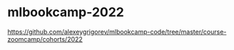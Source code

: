 # mlbookcamp-2022

https://github.com/alexeygrigorev/mlbookcamp-code/tree/master/course-zoomcamp/cohorts/2022
